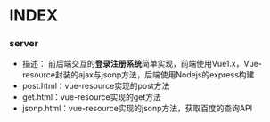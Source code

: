 # INDEX

### server
- 描述： 前后端交互的**登录注册系统**简单实现，前端使用Vue1.x，Vue-resource封装的ajax与jsonp方法，后端使用Nodejs的express构建
- post.html：vue-resource实现的post方法
- get.html：vue-resource实现的get方法
- jsonp.html：vue-resource实现的jsonp方法，获取百度的查询API
